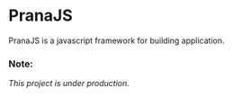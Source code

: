 # PranaJS
PranaJS is a javascript framework for building application.

### Note: 
*This project is under production.*
